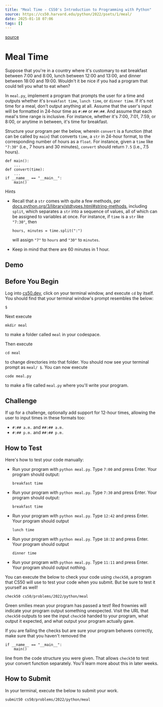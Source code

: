 ```yaml
---
title: "Meal Time - CS50's Introduction to Programming with Python"
source: https://cs50.harvard.edu/python/2022/psets/1/meal/
date: 2025-01-18 07:06
tags: []
---
```



[source](https://cs50.harvard.edu/python/2022/psets/1/meal/)

# Meal Time

Suppose that you're in a country where it's customary to eat breakfast between 7:00 and 8:00, lunch between 12:00 and 13:00, and dinner between 18:00 and 19:00. Wouldn't it be nice if you had a program that could tell you what to eat when?

In `meal.py`, implement a program that prompts the user for a time and outputs whether it's `breakfast time`, `lunch time`, or `dinner time`. If it's not time for a meal, don't output anything at all. Assume that the user's input will be formatted in 24-hour time as `#:##` or `##:##`. And assume that each meal's time range is inclusive. For instance, whether it's 7:00, 7:01, 7:59, or 8:00, or anytime in between, it's time for breakfast.

Structure your program per the below, wherein `convert` is a function (that can be called by `main`) that converts `time`, a `str` in 24-hour format, to the corresponding number of hours as a `float`. For instance, given a `time` like `"7:30"` (i.e., 7 hours and 30 minutes), `convert` should return `7.5` (i.e., 7.5 hours).

    def main():
        ...
    def convert(time):
        ...
    if __name__ == "__main__":
        main()

Hints

- Recall that a `str` comes with quite a few methods, per [docs.python.org/3/library/stdtypes.html#string-methods][1], including `split`, which separates a `str` into a sequence of values, all of which can be assigned to variables at once. For instance, if `time` is a `str` like `"7:30"`, then


      hours, minutes = time.split(":")


  will assign `"7"` to `hours` and `"30"` to `minutes`.

- Keep in mind that there are 60 minutes in 1 hour.

  [1]: https://docs.python.org/3/library/stdtypes.html#string-methods

## Demo

## Before You Begin

Log into [cs50.dev][2], click on your terminal window, and execute `cd` by itself. You should find that your terminal window's prompt resembles the below:

  [2]: https://cs50.dev/

    $

Next execute

    mkdir meal

to make a folder called `meal` in your codespace.

Then execute

    cd meal

to change directories into that folder. You should now see your terminal prompt as `meal/ $`. You can now execute

    code meal.py

to make a file called `meal.py` where you'll write your program.

## Challenge

If up for a challenge, optionally add support for 12-hour times, allowing the user to input times in these formats too:

- `#:## a.m.` and `##:## a.m.`
- `#:## p.m.` and `##:## p.m.`

## How to Test

Here's how to test your code manually:

- Run your program with `python meal.py`. Type `7:00` and press Enter. Your program should output:


      breakfast time


- Run your program with `python meal.py`. Type `7:30` and press Enter. Your program should output:


      breakfast time


- Run your program with `python meal.py`. Type `12:42` and press Enter. Your program should output


      lunch time


- Run your program with `python meal.py`. Type `18:32` and press Enter. Your program should output


      dinner time


- Run your program with `python meal.py`. Type `11:11` and press Enter. Your program should output nothing.

You can execute the below to check your code using `check50`, a program that CS50 will use to test your code when you submit. But be sure to test it yourself as well!

    check50 cs50/problems/2022/python/meal

Green smilies mean your program has passed a test! Red frownies will indicate your program output something unexpected. Visit the URL that `check50` outputs to see the input `check50` handed to your program, what output it expected, and what output your program actually gave.

If you are failing the checks but are sure your program behaves correctly, make sure that you haven't removed the

    if __name__ == "__main__":
        main()

line from the code structure you were given. That allows `check50` to test your convert function separately. You'll learn more about this in later weeks.

## How to Submit

In your terminal, execute the below to submit your work.

    submit50 cs50/problems/2022/python/meal
